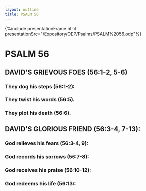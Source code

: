 ```yaml
---
layout: outline
title: PSALM 56
---
```

{%include presentationFrame.html presentationSrc="/Expository/ODP/Psalms/PSALM%2056.odp"%}

# PSALM 56 
## DAVID\'S GRIEVOUS FOES (56:1-2, 5-6) 
###  They dog his steps (56:1-2): 
###  They twist his words (56:5). 
###  They plot his death (56:6). 
## DAVID\'S GLORIOUS FRIEND (56:3-4, 7-13): 
###  God relieves his fears (56:3-4, 9): 
###  God records his sorrows (56:7-8): 
###  God receives his praise (56:10-12): 
###  God redeems his life (56:13): 
